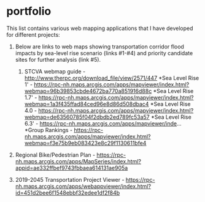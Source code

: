 # portfolio

This list contains various web mapping applications that I have developed for different projects:


1. Below are links to web maps showing transportation corridor flood impacts by sea-level rise scenario (links #1-#4) and priority candidate sites for further analysis (link #5).
   1. STCVA webmap guide - http://www.therpc.org/download_file/view/2571/447
   *Sea Level Rise 1' - https://rpc-nh.maps.arcgis.com/apps/mapviewer/index.html?webmap=96b39853cbde4672ba770a851916d88c
   *Sea Level Rise 1.7' - https://rpc-nh.maps.arcgis.com/apps/mapviewer/index.html?webmap=1a3f435ffad84ced96e8d86d508dbac4
   *Sea Level Rise 4.0 - https://rpc-nh.maps.arcgis.com/apps/mapviewer/index.html?webmap=de63560785f04f2dbdb2ed789fc53a57
   *Sea Level Rise 6.3' - https://rpc-nh.maps.arcgis.com/apps/mapviewer/inde...
   *Group Rankings - https://rpc-nh.maps.arcgis.com/apps/mapviewer/index.html?webmap=f3e75b9eb083423e8c29f1130611bfe4
    
2. Regional Bike/Pedestrian Plan - https://rpc-nh.maps.arcgis.com/apps/MapSeries/index.html?appid=ae332ffbef9743fbbaea614131ae905a

3. 2019-2045 Transportation Project Viewer - https://rpc-nh.maps.arcgis.com/apps/webappviewer/index.html?id=451d2bee6f1548ebbf32edee1df2f84b
